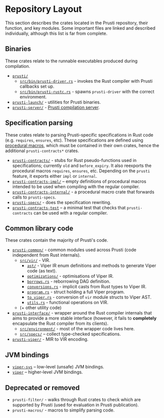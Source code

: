 # Repository Layout

This section describes the crates located in the Prusti repository, their function, and key modules. Some important files are linked and described individually, although this list is far from complete.

## Binaries

These crates relate to the runnable executables produced during compilation.

 - [`prusti/`](https://github.com/viperproject/prusti-dev/tree/9ca9cd1b9bcfd9870691fa5a7a957a90987ba4af/prusti)
   - [`src/bin/prusti-driver.rs`](https://github.com/viperproject/prusti-dev/blob/9ca9cd1b9bcfd9870691fa5a7a957a90987ba4af/prusti/src/bin/prusti-driver.rs) - invokes the Rust compiler with Prusti callbacks set up.
   - [`src/bin/prusti-rustc.rs`](https://github.com/viperproject/prusti-dev/blob/9ca9cd1b9bcfd9870691fa5a7a957a90987ba4af/prusti/src/bin/prusti-rustc.rs) - spawns `prusti-driver` with the correct environment.
 - [`prusti-launch/`](https://github.com/viperproject/prusti-dev/tree/9ca9cd1b9bcfd9870691fa5a7a957a90987ba4af/prusti-launch) - utilities for Prusti binaries.
 - [`prusti-server/`](https://github.com/viperproject/prusti-dev/tree/9ca9cd1b9bcfd9870691fa5a7a957a90987ba4af/prusti-server) - [Prusti compilation server](pipeline/viper.md#prusti-server).

## Specification parsing

These crates relate to parsing Prusti-specific specifications in Rust code (e.g. `requires`, `ensures`, etc). These specifications are defined using [procedural macros](https://doc.rust-lang.org/reference/procedural-macros.html), which must be contained in their own crates, hence the additional `prusti-contracts*` crates.

 - [`prusti-contracts/`](https://github.com/viperproject/prusti-dev/tree/9ca9cd1b9bcfd9870691fa5a7a957a90987ba4af/prusti-contracts) - stubs for Rust pseudo-functions used in specifications; currently `old` and `before_expiry`. It also reexports the procedural macros `requires`, `ensures`, etc. Depending on the `prusti` feature, it exports either `impl` or `internal`.
 - [`prusti-contracts-impl/`](https://github.com/viperproject/prusti-dev/tree/9ca9cd1b9bcfd9870691fa5a7a957a90987ba4af/prusti-contracts-impl) – empty definitions of procedural macros intended to be used when compiling with the regular compiler.
 - [`prusti-contracts-internal/`](https://github.com/viperproject/prusti-dev/tree/9ca9cd1b9bcfd9870691fa5a7a957a90987ba4af/prusti-contracts-internal) - a procedural macro crate that forwards calls to `prusti-specs`.
 - [`prusti-specs/`](https://github.com/viperproject/prusti-dev/tree/9ca9cd1b9bcfd9870691fa5a7a957a90987ba4af/prusti-specs) - does the specification rewriting.
 - [`prusti-contracts-test`](https://github.com/viperproject/prusti-dev/tree/9ca9cd1b9bcfd9870691fa5a7a957a90987ba4af/prusti-contracts-test) – a minimal test that checks that `prusti-contracts` can be used with a regular compiler.

## Common library code

These crates contain the majority of Prusti's code.

 - [`prusti-common/`](https://github.com/viperproject/prusti-dev/tree/9ca9cd1b9bcfd9870691fa5a7a957a90987ba4af/prusti-common) - common modules used across Prusti (code independent from Rust internals).
   - [`src/vir/`](https://github.com/viperproject/prusti-dev/tree/9ca9cd1b9bcfd9870691fa5a7a957a90987ba4af/prusti-common/src/vir) - VIR.
     - [`ast/`](https://github.com/viperproject/prusti-dev/tree/9ca9cd1b9bcfd9870691fa5a7a957a90987ba4af/prusti-common/src/vir/ast) - Viper IR enum definitions and methods to generate Viper code (as text).
     - [`optimizations/`](https://github.com/viperproject/prusti-dev/tree/9ca9cd1b9bcfd9870691fa5a7a957a90987ba4af/prusti-common/src/vir/optimizations) - optimisations of Viper IR.
     - [`borrows.rs`](https://github.com/viperproject/prusti-dev/blob/9ca9cd1b9bcfd9870691fa5a7a957a90987ba4af/prusti-common/src/vir/borrows.rs) - reborrowing DAG definition.
     - [`conversions.rs`](https://github.com/viperproject/prusti-dev/blob/9ca9cd1b9bcfd9870691fa5a7a957a90987ba4af/prusti-common/src/vir/conversions.rs) - implicit casts from Rust types to Viper IR.
     - [`program.rs`](https://github.com/viperproject/prusti-dev/blob/9ca9cd1b9bcfd9870691fa5a7a957a90987ba4af/prusti-common/src/vir/program.rs) - struct holding a full Viper program.
     - [`to_viper.rs`](https://github.com/viperproject/prusti-dev/blob/9ca9cd1b9bcfd9870691fa5a7a957a90987ba4af/prusti-common/src/vir/to_viper.rs) - conversion of `vir` module structs to Viper AST.
     - [`utils.rs`](https://github.com/viperproject/prusti-dev/blob/9ca9cd1b9bcfd9870691fa5a7a957a90987ba4af/prusti-common/src/vir/utils.rs) - functional operations on VIR.
   - (+ other utility code)
 - [`prusti-interface/`](https://github.com/viperproject/prusti-dev/tree/9ca9cd1b9bcfd9870691fa5a7a957a90987ba4af/prusti-interface) - wrapper around the Rust compiler internals that aims to provide a more stable interface (however, it fails to **completely** encapsulate the Rust compiler from its clients).
   - [`src/environment/`](https://github.com/viperproject/prusti-dev/tree/9ca9cd1b9bcfd9870691fa5a7a957a90987ba4af/prusti-interface/src/environment) - most of the wrapper code lives here.
   - [`src/specs/`](https://github.com/viperproject/prusti-dev/tree/9ca9cd1b9bcfd9870691fa5a7a957a90987ba4af/prusti-interface/src/specs) – collect type-checked specifications.
 - [`prusti-viper/`](https://github.com/viperproject/prusti-dev/tree/9ca9cd1b9bcfd9870691fa5a7a957a90987ba4af/prusti-viper) - MIR to VIR encoding.

## JVM bindings

- [`viper-sys`](https://github.com/viperproject/prusti-dev/tree/9ca9cd1b9bcfd9870691fa5a7a957a90987ba4af/viper-sys) – low-level (unsafe) JVM bindings.
- [`viper`](https://github.com/viperproject/prusti-dev/tree/9ca9cd1b9bcfd9870691fa5a7a957a90987ba4af/viper) – higher-level JVM bindings.

## Deprecated or removed

 - `prusti-filter/` - walks through Rust crates to check which are supported by Prusti (used for evaluation in Prusti publication).
 - `prusti-macros/` - macros to simplify parsing code.

